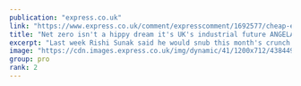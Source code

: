 ```yaml
---
publication: "express.co.uk"
link: "https://www.express.co.uk/comment/expresscomment/1692577/cheap-electricity-angela-rayner-Putin-Britain-s-energy-policy-Labour-COP27-Rishi-Sunak"
title: "Net zero isn't a hippy dream it's UK's industrial future ANGELA RAYNER"
excerpt: "Last week Rishi Sunak said he would snub this month's crunch global climate summit, but this week he's been shamed into yet another U-turn and will now attend COP27 on a day trip rather than leave our"
image: "https://cdn.images.express.co.uk/img/dynamic/41/1200x712/4384498.jpg?r=1667653454462"
group: pro
rank: 2
---
```

